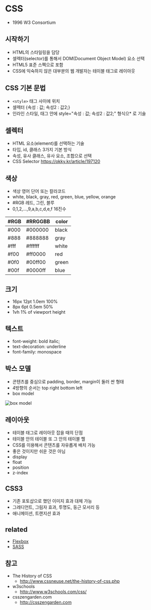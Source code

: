 # CSS
- 1996 W3 Consortium

## 시작하기
- HTML의 스타일링을 담당
- 셀렉터(selector)를 통해서 DOM(Document Object Model) 요소 선택
- HTML5 표준 스펙으로 포함
- CSS에 익숙하지 않은 대부분의 웹 개발자는 테이블 태그로 레이아웃

## CSS 기본 문법
- `<style>` 태그 사이에 위치
- 셀렉터 {속성 : 값; 속성2 : 값2;}
- 인라인 스타일, 태그 안에 style="속성 : 값; 속성2 : 값2;" 형식으* 로 기술

## 셀렉터
- HTML 요소(element)를 선택하는 기술
- 타입, id, 클래스 3가지 기본 방식
- 속성, 유사 클래스, 유사 요소, 조합으로 선택
- CSS Selector https://okky.kr/article/197120

## 색상
- 색상 영어 단어 또는 칼라코드
- white, black, gray, red, green, blue, yellow, orange
- #RGB 레드, 그린, 블루
- 0,1,2,...,9,a,b,c,d,e,f 16진수

| #RGB | #RRGGBB | color |
|---|---|---|
| #000 | #000000 | black |
| #888 | #888888 | gray  |
| #fff | #ffffff | white |
| #f00 | #ff0000 | red   |
| #0f0 | #00ff00 | green |
| #00f | #0000ff | blue  |

## 크기
- 16px 12pt 1.0em 100%
-  8px  6pt 0.5em  50%
-  1vh 1% of viewport height

## 텍스트
- font-weight: bold italic;
- text-decoration: underline
- font-family: monospace

## 박스 모델
- 콘텐츠를 중심으로 padding, border, margin이 둘러 싼 형태
- 4방향의 순서는 top right bottom left
- box model

<img src="https://okdevtv.com/images/css/boxmodel.webp" alt="box model" />

## 레이아웃
- 테이블 태그로 레이아웃 잡을 때의 단점
- 테이블 안의 테이블 또 그 안의 테이블 헬
- CSS를 이용해서 콘텐츠를 자유롭게 배치 가능
- 좋은 것이지만 쉬운 것은 아님
- display
- float
- position
- z-index

## CSS3
- 기존 포토샵으로 했던 이미지 효과 대체 가능
- 그레디언트, 그림자 효과, 투명도, 둥근 모서리 등
- 애니메이션, 트랜지션 효과

## related
- [Flexbox](/mib/css/flexbox)
- [SASS](/mib/css/sass)

##  참고
- The History of CSS
  * http://www.cssneuse.net/the-history-of-css.php
- w3schools
  * http://www.w3schools.com/css/
- csszengarden.com
  * http://csszengarden.com
